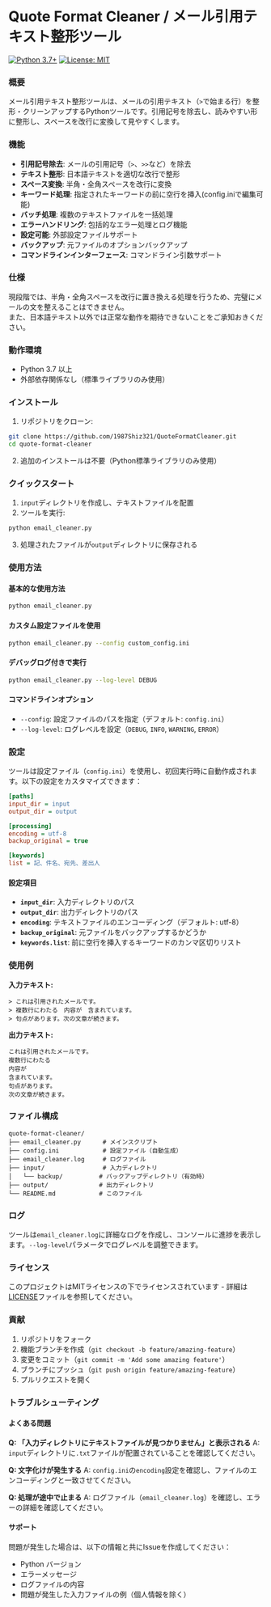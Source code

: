 # Quote Format Cleaner / メール引用テキスト整形ツール

[![Python 3.7+](https://img.shields.io/badge/python-3.7+-blue.svg)](https://www.python.org/downloads/)
[![License: MIT](https://img.shields.io/badge/License-MIT-yellow.svg)](https://opensource.org/licenses/MIT)


### 概要

メール引用テキスト整形ツールは、メールの引用テキスト（`>`で始まる行）を整形・クリーンアップするPythonツールです。引用記号を除去し、読みやすい形に整形し、スペースを改行に変換して見やすくします。

### 機能

- **引用記号除去**: メールの引用記号（`>`、`>>`など）を除去
- **テキスト整形**: 日本語テキストを適切な改行で整形
- **スペース変換**: 半角・全角スペースを改行に変換
- **キーワード処理**: 指定されたキーワードの前に空行を挿入(config.iniで編集可能)
- **バッチ処理**: 複数のテキストファイルを一括処理
- **エラーハンドリング**: 包括的なエラー処理とログ機能
- **設定可能**: 外部設定ファイルサポート
- **バックアップ**: 元ファイルのオプションバックアップ
- **コマンドラインインターフェース**: コマンドライン引数サポート

### 仕様
現段階では、半角・全角スペースを改行に置き換える処理を行うため、完璧にメールの文を整えることはできません。\
また、日本語テキスト以外では正常な動作を期待できないことをご承知おきください。

### 動作環境

- Python 3.7 以上
- 外部依存関係なし（標準ライブラリのみ使用）

### インストール

1. リポジトリをクローン:
```bash
git clone https://github.com/1987Shiz321/QuoteFormatCleaner.git
cd quote-format-cleaner
```

2. 追加のインストールは不要（Python標準ライブラリのみ使用）

### クイックスタート

1. `input`ディレクトリを作成し、テキストファイルを配置
2. ツールを実行:
```bash
python email_cleaner.py
```
3. 処理されたファイルが`output`ディレクトリに保存される

### 使用方法

#### 基本的な使用方法
```bash
python email_cleaner.py
```

#### カスタム設定ファイルを使用
```bash
python email_cleaner.py --config custom_config.ini
```

#### デバッグログ付きで実行
```bash
python email_cleaner.py --log-level DEBUG
```

#### コマンドラインオプション
- `--config`: 設定ファイルのパスを指定（デフォルト: `config.ini`）
- `--log-level`: ログレベルを設定（`DEBUG`, `INFO`, `WARNING`, `ERROR`）

### 設定

ツールは設定ファイル（`config.ini`）を使用し、初回実行時に自動作成されます。以下の設定をカスタマイズできます：

```ini
[paths]
input_dir = input
output_dir = output

[processing]
encoding = utf-8
backup_original = true

[keywords]
list = 記、件名、宛先、差出人
```

#### 設定項目

- **`input_dir`**: 入力ディレクトリのパス
- **`output_dir`**: 出力ディレクトリのパス
- **`encoding`**: テキストファイルのエンコーディング（デフォルト: utf-8）
- **`backup_original`**: 元ファイルをバックアップするかどうか
- **`keywords.list`**: 前に空行を挿入するキーワードのカンマ区切りリスト

### 使用例

**入力テキスト:**
```
> これは引用されたメールです。
> 複数行にわたる　内容が　含まれています。
> 句点があります。次の文章が続きます。
```

**出力テキスト:**
```
これは引用されたメールです。
複数行にわたる
内容が
含まれています。
句点があります。
次の文章が続きます。
```

### ファイル構成

```
quote-format-cleaner/
├── email_cleaner.py      # メインスクリプト
├── config.ini            # 設定ファイル（自動生成）
├── email_cleaner.log     # ログファイル
├── input/                # 入力ディレクトリ
│   └── backup/          # バックアップディレクトリ（有効時）
├── output/              # 出力ディレクトリ
└── README.md            # このファイル
```

### ログ

ツールは`email_cleaner.log`に詳細なログを作成し、コンソールに進捗を表示します。`--log-level`パラメータでログレベルを調整できます。

### ライセンス

このプロジェクトはMITライセンスの下でライセンスされています - 詳細は[LICENSE](LICENSE)ファイルを参照してください。

### 貢献

1. リポジトリをフォーク
2. 機能ブランチを作成（`git checkout -b feature/amazing-feature`）
3. 変更をコミット（`git commit -m 'Add some amazing feature'`）
4. ブランチにプッシュ（`git push origin feature/amazing-feature`）
5. プルリクエストを開く

### トラブルシューティング

#### よくある問題

**Q: 「入力ディレクトリにテキストファイルが見つかりません」と表示される**
A: `input`ディレクトリに`.txt`ファイルが配置されていることを確認してください。

**Q: 文字化けが発生する**
A: `config.ini`の`encoding`設定を確認し、ファイルのエンコーディングと一致させてください。

**Q: 処理が途中で止まる**
A: ログファイル（`email_cleaner.log`）を確認し、エラーの詳細を確認してください。

#### サポート

問題が発生した場合は、以下の情報と共にIssueを作成してください：
- Python バージョン
- エラーメッセージ
- ログファイルの内容
- 問題が発生した入力ファイルの例（個人情報を除く）
